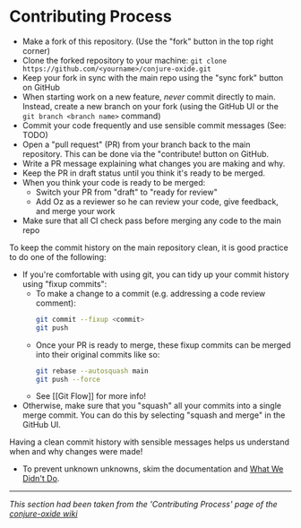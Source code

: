 <!-- maturity: draft
authors: Niklas Dewally, Georgii Skorokhod
last-updated: 08-02-25
---- -->

# Contributing Process 

- Make a fork of this repository. 
  (Use the "fork" button in the top right corner)
- Clone the forked repository to your machine:
  `git clone https://github.com/<yourname>/conjure-oxide.git`
- Keep your fork in sync with the main repo using the "sync fork" button on GitHub
- When starting work on a new feature, *never* commit directly to main.
  Instead, create a new branch on your fork (using the GitHub UI or the `git branch <branch name>` command)
- Commit your code frequently and use sensible commit messages
  (See: TODO)
- Open a "pull request" (PR) from your branch back to the main repository.
  This can be done via the "contribute! button on GitHub.
- Write a PR message explaining what changes you are making and why.
- Keep the PR in draft status until you think it's ready to be merged.
- When you think your code is ready to be merged:
  - Switch your PR from "draft" to "ready for review"
  - Add Oz as a reviewer so he can review your code, give feedback, and merge your work
- Make sure that all CI check pass before merging any code to the main repo

To keep the commit history on the main repository clean, it is good practice to do one of the following:

- If you're comfortable with using git, you can tidy up your commit history using "fixup commits":
  - To make a change to a commit (e.g. addressing a code review comment):
    ```sh
    git commit --fixup <commit>
    git push
    ```
  - Once your PR is ready to merge, these fixup commits can be merged into their original commits like so:
    ```sh
    git rebase --autosquash main
    git push --force
    ```
  - See [[Git Flow]] for more info!
- Otherwise, make sure that you "squash" all your commits into a single merge commit.
  You can do this by selecting "squash and merge" in the GitHub UI.

Having a clean commit history with sensible messages helps us understand when and why changes were made!


* To prevent unknown unknowns, skim the documentation and [What We Didn't Do](https://github.com/conjure-cp/conjure-oxide/wiki/What-We-Didn't-Do).

---

*This section had been taken from the 'Contributing Process' page of the [conjure-oxide wiki](https://github.com/conjure-cp/conjure-oxide/wiki/Contributing-Process)*